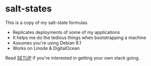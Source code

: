 # salt-states

This is a copy of my salt-state formulas.

* Replicates deployments of some of my applications
* It helps me do the tedious things when bootstrapping a machine
* Assumes you're using Debian 8.1
* Works on Linode & DigitalOcean

Read [SETUP](SETUP.md) if you're interested in getting your own stack going.